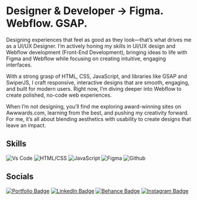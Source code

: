 # Designer & Developer → Figma. Webflow. GSAP.

Designing experiences that feel as good as they look—that’s what drives me as a UI/UX Designer. I’m actively honing my skills in UI/UX design and Webflow development (Front-End Development), bringing ideas to life with Figma and Webflow while focusing on creating intuitive, engaging interfaces.

With a strong grasp of HTML, CSS, JavaScript, and libraries like GSAP and SwiperJS, I craft responsive, interactive designs that are smooth, engaging, and built for modern users. Right now, I’m diving deeper into Webflow to create polished, no-code web experiences.

When I’m not designing, you’ll find me exploring award-winning sites on Awwwards.com, learning from the best, and pushing my creativity forward. For me, it’s all about blending aesthetics with usability to create designs that leave an impact.

## Skills
![Vs Code](https://skillicons.dev/icons?i=vscode)
![HTML/CSS](https://skillicons.dev/icons?i=html,css)
![JavaScript](https://skillicons.dev/icons?i=js)
![Figma](https://skillicons.dev/icons?i=figma)
![Github](https://skillicons.dev/icons?i=github)


## Socials
[![Portfolio Badge](https://img.shields.io/badge/website-000000?style=for-the-badge&logo=About.me&logoColor=white)](https://ayush79.netlify.app/)
[![LinkedIn Badge](https://img.shields.io/badge/LinkedIn-blue?style=for-the-badge&logo=linkedin&logoColor=white)](https://www.linkedin.com/in/ayushthakur79/)
[![Behance Badge](https://img.shields.io/badge/Behance-blue?style=for-the-badge&logo=behance&logoColor=white)](https://www.behance.net/ayushthakur35)
[![Instagram Badge](https://img.shields.io/badge/Instagram-E4405F?style=for-the-badge&logo=instagram&logoColor=white)](https://www.instagram.com/_ayush.79/)


